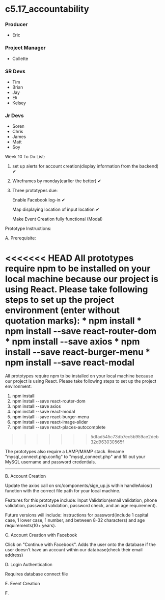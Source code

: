 
# c5.17_accountability

### Producer
- Eric

### Project Manager
- Collette

### SR Devs
- Tim
- Brian
- Jay
- Eli
- Kelsey

### Jr Devs
- Soren
- Chris
- James
- Matt
- Soy

Week 10 To Do List: 

1. set up alerts for account creation(display information from the backend) ✔

2. Wireframes by monday(earlier the better) ✔

3. Three prototypes due: 

    Enable Facebook log-in ✔ 

    Map displaying location of input location ✔
    
    Make Event Creation fully functional (Modal)
    
    

Prototype Instructions:

A. Prerequisite: 

<<<<<<< HEAD
   All prototypes require npm to be installed on your local machine because our project is using React. Please take following steps to set up the project environment (enter without quotation marks): 
        * npm install
        * npm install --save react-router-dom
        * npm install --save axios
        * npm install --save react-burger-menu
        * npm install --save react-modal
=======
   All prototypes require npm to be installed on your local machine because our project is using React. Please take following steps to set up the project environment:
   1. npm install
   2. npm install --save react-router-dom
   3. npm install --save axios
   4. npm install --save react-modal
   5. npm install --save react-burger-menu
   6. npm install --save react-image-slider
   7. npm install --save react-places-autocomplete

>>>>>>> 5dfad545c73db7ec5b959ae2deb32d963030565f

   The prototypes also require a LAMP/MAMP stack. Rename "mysql_connect.php.config" to "mysql_connect.php" and fill out your MySQL username and password credentials. 

_________________________________________________________________

B. Account Creation  

   Update the axios call on src/components/sign_up.js within handleAxios() function with the correct file path for your local machine.
   
   Features for this prototype include: Input Validation(email validation, phone validation, password validation, password check, and an age requirement).
   
   Future versions will include: instructions for password(include 1 capital case, 1 lower case, 1 number, and between 8-32 characters) and age requirements(10+ years). 

C. Account Creation with Facebook

   Click on "Continue with Facebook". Adds the user onto the database if the user doesn't have an account within our database(check their email address)

D. Login Authentication
   
   Requires database connect file
        

E. Event Creation
    

F. 


